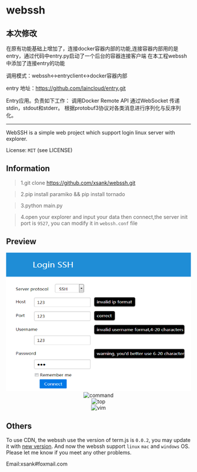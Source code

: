 webssh
====================


本次修改
------------

在原有功能基础上增加了，连接docker容器内部的功能,连接容器内部用的是entry，通过代码中entry.py启动了一个后台的容器连接客户端
在本工程webssh中添加了连接entry的功能

调用模式：webssh<->entryclient<->docker容器内部


entry 地址：https://github.com/laincloud/entry.git

Entry应用。负责如下工作：
    调用Docker Remote API
    通过WebSocket 传递stdin，stdout和stderr。
    根据protobuf3协议对各类消息进行序列化与反序列化。
    
-----------

WebSSH is a simple web project which support login linux server with explorer.

License: `MIT` (see LICENSE)

Information
-----------

> 1.git clone https://github.com/xsank/webssh.git

> 2.pip install paramiko && pip install tornado

> 3.python main.py

> 4.open your explorer and input your data then connect,the server init port is `9527`,
> you can modify it in `webssh.conf` file


Preview
-------
<div align="center">
    <img src="https://raw.githubusercontent.com/xsank/webssh/master/preview/webssh.png" width = "600" height = "377" alt="login" />
</div>
<div align="center">
    <img src="https://raw.githubusercontent.com/xsank/webssh/master/preview/cmd.png" width = "600" height = "295" alt="command" />
</div>
<div align="center">
    <img src="https://raw.githubusercontent.com/xsank/webssh/master/preview/top.png" width = "600" height = "297" alt="top" />
</div>
<div align="center">
    <img src="https://raw.githubusercontent.com/xsank/webssh/master/preview/vi.png" width = "600" height = "340" alt="vim" />
</div>


Others
------
To use CDN, the webssh use the version of term.js is `0.0.2`, you may update it with [new version](https://github.com/chjj/term.js).
And now the webssh support `linux` `mac` and `windows` OS.  
Please let me know if you meet any other problems.

Email:xsank#foxmail.com



